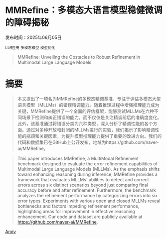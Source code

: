 # MMRefine：多模态大语言模型稳健微调的障碍揭秘

发布时间：2025年06月05日

`LLM应用` `多模态模型` `模型优化`

> MMRefine: Unveiling the Obstacles to Robust Refinement in Multimodal Large Language Models

# 摘要

> 本文提出了一项名为MMRefine的多模态精调基准，专注于评估多模态大型语言模型（MLLMs）的错误精调能力。随着推理过程中增强推理能力成为关键，MMRefine提供了一个全面的评估框架，能够测试MLLMs在六种不同场景下检测和纠正错误的能力，而不仅仅是关注精调前后的准确度变化。此外，该基准通过将错误分类为六种类型，深入分析了精调性能的各个方面。通过对多种开放和封闭的MLLMs进行的实验，我们揭示了影响精调性能的瓶颈和关键因素，为提升模型推理能力提供了重要的改进方向。我们的代码和数据集已在GitHub上公开发布，地址为https://github.com/naver-ai/MMRefine。

> This paper introduces MMRefine, a MultiModal Refinement benchmark designed to evaluate the error refinement capabilities of Multimodal Large Language Models (MLLMs). As the emphasis shifts toward enhancing reasoning during inference, MMRefine provides a framework that evaluates MLLMs' abilities to detect and correct errors across six distinct scenarios beyond just comparing final accuracy before and after refinement. Furthermore, the benchmark analyzes the refinement performance by categorizing errors into six error types. Experiments with various open and closed MLLMs reveal bottlenecks and factors impeding refinement performance, highlighting areas for improvement in effective reasoning enhancement. Our code and dataset are publicly available at https://github.com/naver-ai/MMRefine.

[Arxiv](https://arxiv.org/abs/2506.04688)
